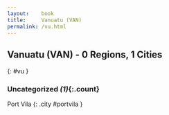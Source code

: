 ```yaml
---
layout:    book
title:     Vanuatu (VAN)
permalink: /vu.html
---
```


## Vanuatu (VAN) - 0 Regions, 1 Cities
{: #vu }





### Uncategorized _(1)_{:.count}


Port Vila  {: .city #portvila } <br>


 
